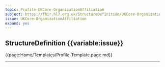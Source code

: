 ```yaml
---
topic: Profile-UKCore-OrganizationAffiliation
subject: https://fhir.hl7.org.uk/StructureDefinition/UKCore-OrganizationAffiliation
issue: UKCore-OrganizationAffiliation
expand: yes
---
```


## StructureDefinition {{variable:issue}}

{{page:Home/Templates/Profile-Template.page.md}}

<hr class="thickline">
